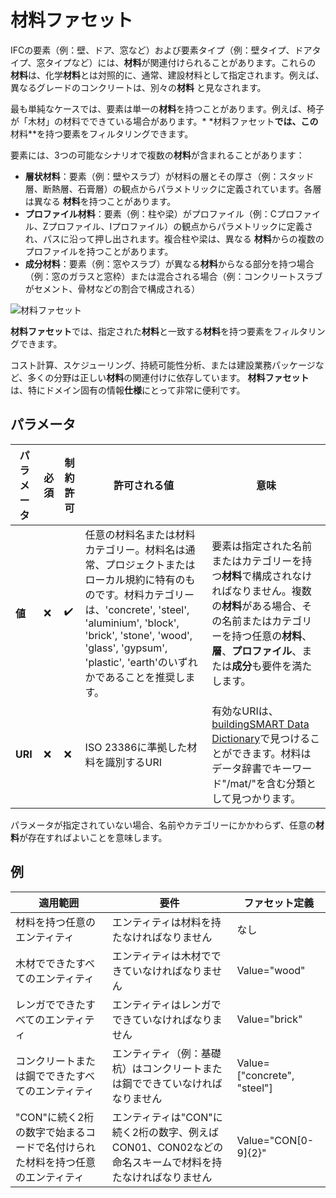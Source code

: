 # 材料ファセット

IFCの要素（例：壁、ドア、窓など）および要素タイプ（例：壁タイプ、ドアタイプ、窓タイプなど）には、**材料**が関連付けられることがあります。これらの
**材料**は、化学**材料**とは対照的に、通常、建設材料として指定されます。例えば、異なるグレードのコンクリートは、別々の**材料**
と見なされます。

最も単純なケースでは、要素は単一の**材料**を持つことがあります。例えば、椅子が「木材」の材料でできている場合があります。*
*材料ファセット**では、この**材料**を持つ要素をフィルタリングできます。

要素には、3つの可能なシナリオで複数の**材料**が含まれることがあります：

- **層状材料**：要素（例：壁やスラブ）が材料の層とその厚さ（例：スタッド層、断熱層、石膏層）の観点からパラメトリックに定義されています。各層は異なる
  **材料**を持つことがあります。
- **プロファイル材料**：要素（例：柱や梁）がプロファイル（例：Cプロファイル、Zプロファイル、Iプロファイル）の観点からパラメトリックに定義され、パスに沿って押し出されます。複合柱や梁は、異なる
  **材料**からの複数のプロファイルを持つことがあります。
- **成分材料**：要素（例：窓やスラブ）が異なる**材料**からなる部分を持つ場合（例：窓のガラスと窓枠）または混合される場合（例：コンクリートスラブがセメント、骨材などの割合で構成される）

![材料ファセット](../Documentation/material-facet.png)

**材料ファセット**では、指定された**材料**と一致する**材料**を持つ要素をフィルタリングできます。

コスト計算、スケジューリング、持続可能性分析、または建設業務パッケージなど、多くの分野は正しい**材料**の関連付けに依存しています。
**材料ファセット**は、特にドメイン固有の情報**仕様**にとって非常に便利です。

## パラメータ

| パラメータ   | 必須 | 制約許可 | 許可される値                                                                                                                                                                               | 意味                                                                                                                               |
|---------|----|------|--------------------------------------------------------------------------------------------------------------------------------------------------------------------------------------|----------------------------------------------------------------------------------------------------------------------------------|
| **値**   | ❌  | ✔️   | 任意の材料名または材料カテゴリー。材料名は通常、プロジェクトまたはローカル規約に特有のものです。材料カテゴリーは、'concrete', 'steel', 'aluminium', 'block', 'brick', 'stone', 'wood', 'glass', 'gypsum', 'plastic', 'earth'のいずれかであることを推奨します。 | 要素は指定された名前またはカテゴリーを持つ**材料**で構成されなければなりません。複数の**材料**がある場合、その名前またはカテゴリーを持つ任意の**材料**、**層**、**プロファイル**、または**成分**も要件を満たします。           |
| **URI** | ❌  | ❌    | ISO 23386に準拠した材料を識別するURI                                                                                                                                                             | 有効なURIは、[buildingSMART Data Dictionary](https://search.bsdd.buildingsmart.org/)で見つけることができます。材料はデータ辞書でキーワード"/mat/"を含む分類として見つかります。 |

パラメータが指定されていない場合、名前やカテゴリーにかかわらず、任意の**材料**が存在すればよいことを意味します。

## 例

| 適用範囲                                      | 要件                                                          | ファセット定義                     |
|-------------------------------------------|-------------------------------------------------------------|-----------------------------|
| 材料を持つ任意のエンティティ                            | エンティティは材料を持たなければなりません                                       | なし                          |
| 木材でできたすべてのエンティティ                          | エンティティは木材でできていなければなりません                                     | Value="wood"                |
| レンガでできたすべてのエンティティ                         | エンティティはレンガでできていなければなりません                                    | Value="brick"               |
| コンクリートまたは鋼でできたすべてのエンティティ                  | エンティティ（例：基礎杭）はコンクリートまたは鋼でできていなければなりません                      | Value=["concrete", "steel"] |
| "CON"に続く2桁の数字で始まるコードで名付けられた材料を持つ任意のエンティティ | エンティティは"CON"に続く2桁の数字、例えばCON01、CON02などの命名スキームで材料を持たなければなりません | Value="CON[0-9]{2}"         |

